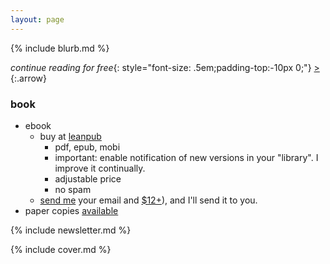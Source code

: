 ```yaml
---
layout: page
---
```


{% include blurb.md %}

_continue reading for free_{: style="font-size: .5em;padding-top:-10px 0;"} [&gt;](/front/disclaimer)
{:.arrow}

### book

- ebook 
	- buy at [leanpub](https://leanpub.com/darkroomretreat)
		- pdf, epub, mobi
		- important: enable notification of new versions in your "library". I improve it continually.
		- adjustable price
		- no spam
	- [send me](/about#contact) your email and [$12+](/back/services#pay)), and I'll send it to you.
- paper copies [available](/back/services#write)

{% include newsletter.md %}

{% include cover.md %}

